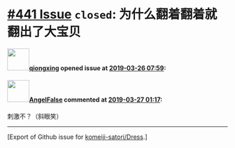 # [\#441 Issue](https://github.com/komeiji-satori/Dress/issues/441) `closed`: 为什么翻着翻着就翻出了大宝贝

#### <img src="https://avatars.githubusercontent.com/u/34830442?u=befbc02277bcb44ace86116d7c0ecd799957e91d&v=4" width="50">[qiongxing](https://github.com/qiongxing) opened issue at [2019-03-26 07:59](https://github.com/komeiji-satori/Dress/issues/441):



#### <img src="https://avatars.githubusercontent.com/u/28922095?u=eaeb583929cb039a99ee0ff81b0be5a94378feee&v=4" width="50">[AngelFalse](https://github.com/AngelFalse) commented at [2019-03-27 01:17](https://github.com/komeiji-satori/Dress/issues/441#issuecomment-476921993):

刺激不？（斜眼笑）


-------------------------------------------------------------------------------



[Export of Github issue for [komeiji-satori/Dress](https://github.com/komeiji-satori/Dress).]
